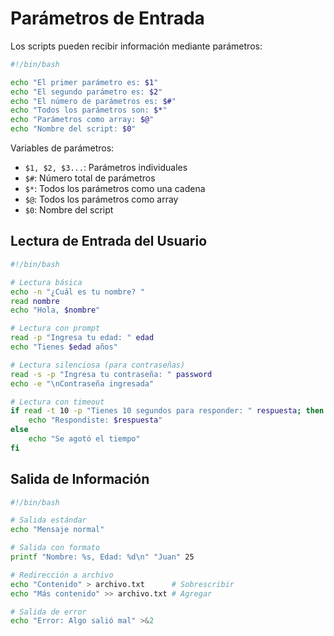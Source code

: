 # Parámetros de Entrada

Los scripts pueden recibir información mediante parámetros:

```bash
#!/bin/bash

echo "El primer parámetro es: $1"
echo "El segundo parámetro es: $2"
echo "El número de parámetros es: $#"
echo "Todos los parámetros son: $*"
echo "Parámetros como array: $@"
echo "Nombre del script: $0"
```

Variables de parámetros:

- `$1, $2, $3...`: Parámetros individuales
- `$#`: Número total de parámetros
- `$*`: Todos los parámetros como una cadena
- `$@`: Todos los parámetros como array
- `$0`: Nombre del script

## Lectura de Entrada del Usuario

```bash
#!/bin/bash

# Lectura básica
echo -n "¿Cuál es tu nombre? "
read nombre
echo "Hola, $nombre"

# Lectura con prompt
read -p "Ingresa tu edad: " edad
echo "Tienes $edad años"

# Lectura silenciosa (para contraseñas)
read -s -p "Ingresa tu contraseña: " password
echo -e "\nContraseña ingresada"

# Lectura con timeout
if read -t 10 -p "Tienes 10 segundos para responder: " respuesta; then
    echo "Respondiste: $respuesta"
else
    echo "Se agotó el tiempo"
fi
```

## Salida de Información

```bash
#!/bin/bash

# Salida estándar
echo "Mensaje normal"

# Salida con formato
printf "Nombre: %s, Edad: %d\n" "Juan" 25

# Redirección a archivo
echo "Contenido" > archivo.txt      # Sobrescribir
echo "Más contenido" >> archivo.txt # Agregar

# Salida de error
echo "Error: Algo salió mal" >&2
```